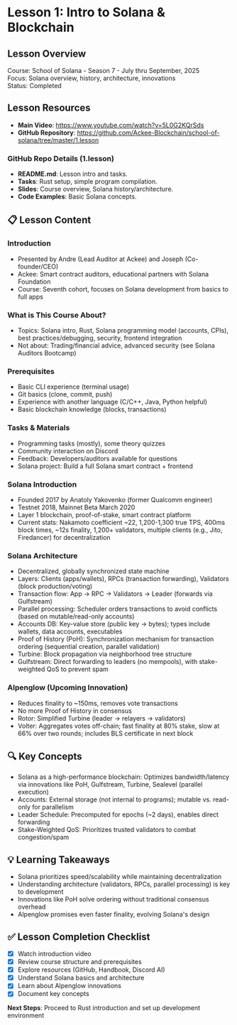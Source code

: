 # Lesson 1: Intro to Solana & Blockchain

## Lesson Overview
Course: School of Solana - Season 7 - July thru September, 2025  
Focus: Solana overview, history, architecture, innovations  
Status: Completed

## Lesson Resources
- **Main Video**: https://www.youtube.com/watch?v=5L0G2KQrSds
- **GitHub Repository**: https://github.com/Ackee-Blockchain/school-of-solana/tree/master/1.lesson

### GitHub Repo Details (1.lesson)
- **README.md**: Lesson intro and tasks.
- **Tasks**: Rust setup, simple program compilation.
- **Slides**: Course overview, Solana history/architecture.
- **Code Examples**: Basic Solana concepts.

## 📋 Lesson Content

### **Introduction**
- Presented by Andre (Lead Auditor at Ackee) and Joseph (Co-founder/CEO)
- Ackee: Smart contract auditors, educational partners with Solana Foundation
- Course: Seventh cohort, focuses on Solana development from basics to full apps

### **What is This Course About?**
- Topics: Solana intro, Rust, Solana programming model (accounts, CPIs), best practices/debugging, security, frontend integration
- Not about: Trading/financial advice, advanced security (see Solana Auditors Bootcamp)

### **Prerequisites**
- Basic CLI experience (terminal usage)
- Git basics (clone, commit, push)
- Experience with another language (C/C++, Java, Python helpful)
- Basic blockchain knowledge (blocks, transactions)

### **Tasks & Materials**
- Programming tasks (mostly), some theory quizzes
- Community interaction on Discord
- Feedback: Developers/auditors available for questions
- Solana project: Build a full Solana smart contract + frontend

### **Solana Introduction**
- Founded 2017 by Anatoly Yakovenko (former Qualcomm engineer)
- Testnet 2018, Mainnet Beta March 2020
- Layer 1 blockchain, proof-of-stake, smart contract platform
- Current stats: Nakamoto coefficient ~22, 1,200-1,300 true TPS, 400ms block times, ~12s finality, 1,200+ validators, multiple clients (e.g., Jito, Firedancer) for decentralization

### **Solana Architecture**
- Decentralized, globally synchronized state machine
- Layers: Clients (apps/wallets), RPCs (transaction forwarding), Validators (block production/voting)
- Transaction flow: App → RPC → Validators → Leader (forwards via Gulfstream)
- Parallel processing: Scheduler orders transactions to avoid conflicts (based on mutable/read-only accounts)
- Accounts DB: Key-value store (public key → bytes); types include wallets, data accounts, executables
- Proof of History (PoH): Synchronization mechanism for transaction ordering (sequential creation, parallel validation)
- Turbine: Block propagation via neighborhood tree structure
- Gulfstream: Direct forwarding to leaders (no mempools), with stake-weighted QoS to prevent spam

### **Alpenglow (Upcoming Innovation)**
- Reduces finality to ~150ms, removes vote transactions
- No more Proof of History in consensus
- Rotor: Simplified Turbine (leader → relayers → validators)
- Volter: Aggregates votes off-chain; fast finality at 80% stake, slow at 66% over two rounds; includes BLS certificate in next block

## 🔍 Key Concepts
- Solana as a high-performance blockchain: Optimizes bandwidth/latency via innovations like PoH, Gulfstream, Turbine, Sealevel (parallel execution)
- Accounts: External storage (not internal to programs); mutable vs. read-only for parallelism
- Leader Schedule: Precomputed for epochs (~2 days), enables direct forwarding
- Stake-Weighted QoS: Prioritizes trusted validators to combat congestion/spam

## 💡 Learning Takeaways
- Solana prioritizes speed/scalability while maintaining decentralization
- Understanding architecture (validators, RPCs, parallel processing) is key to development
- Innovations like PoH solve ordering without traditional consensus overhead
- Alpenglow promises even faster finality, evolving Solana's design

## ✅ Lesson Completion Checklist
- [x] Watch introduction video
- [x] Review course structure and prerequisites
- [x] Explore resources (GitHub, Handbook, Discord AI)
- [x] Understand Solana basics and architecture
- [x] Learn about Alpenglow innovations
- [x] Document key concepts

**Next Steps**: Proceed to Rust introduction and set up development environment
